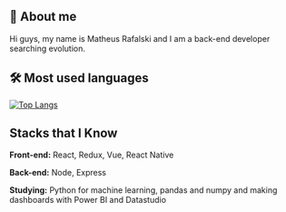 
## 🚀 About me 

Hi guys, my name is Matheus Rafalski and I am a back-end developer searching evolution.

## :hammer_and_wrench: Most used languages
[![Top Langs](https://github-readme-stats.vercel.app/api/top-langs/?username=mrafalsk1&layout=compact)](https://github.com/anuraghazra/github-readme-stats)

## Stacks that I Know

**Front-end:** React, Redux, Vue, React Native

**Back-end:** Node, Express

**Studying:** Python for machine learning, pandas and numpy and making dashboards with Power BI and Datastudio
